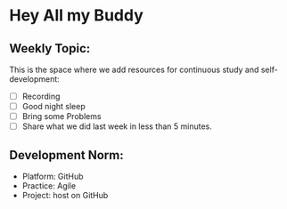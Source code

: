 # Hey All my Buddy

## Weekly Topic:
This is the space where we add resources for continuous study and self-development:
- [ ] Recording 
- [ ] Good night sleep
- [ ] Bring some Problems
- [ ] Share what we did last week in less than 5 minutes.

## Development Norm:
- Platform: GitHub
- Practice: Agile
- Project: host on GitHub
